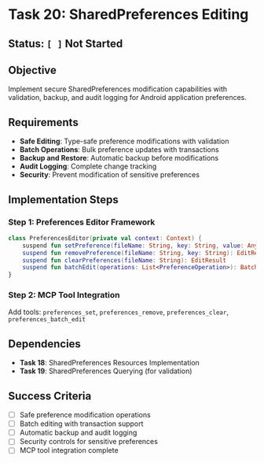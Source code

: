 # Task 20: SharedPreferences Editing

## Status: `[ ]` Not Started

## Objective

Implement secure SharedPreferences modification capabilities with validation, backup, and audit
logging for Android application preferences.

## Requirements

- **Safe Editing**: Type-safe preference modifications with validation
- **Batch Operations**: Bulk preference updates with transactions
- **Backup and Restore**: Automatic backup before modifications
- **Audit Logging**: Complete change tracking
- **Security**: Prevent modification of sensitive preferences

## Implementation Steps

### Step 1: Preferences Editor Framework

```kotlin
class PreferencesEditor(private val context: Context) {
    suspend fun setPreference(fileName: String, key: String, value: Any): EditResult
    suspend fun removePreference(fileName: String, key: String): EditResult
    suspend fun clearPreferences(fileName: String): EditResult
    suspend fun batchEdit(operations: List<PreferenceOperation>): BatchResult
}
```

### Step 2: MCP Tool Integration

Add tools: `preferences_set`, `preferences_remove`, `preferences_clear`, `preferences_batch_edit`

## Dependencies

- **Task 18**: SharedPreferences Resources Implementation
- **Task 19**: SharedPreferences Querying (for validation)

## Success Criteria

- [ ] Safe preference modification operations
- [ ] Batch editing with transaction support
- [ ] Automatic backup and audit logging
- [ ] Security controls for sensitive preferences
- [ ] MCP tool integration complete